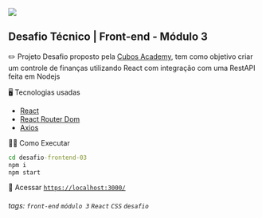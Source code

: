 ![](https://i.imgur.com/xG74tOh.png)

## Desafio Técnico | Front-end - Módulo 3

:pencil2: Projeto
Desafio proposto pela [Cubos Academy](https://cubos.academy/sucesso), tem como objetivo criar um controle de finanças utilizando React com integração com uma RestAPI feita em Nodejs

:desktop_computer: Tecnologias usadas
- [React](https://pt-br.reactjs.org/)
- [React Router Dom](https://v5.reactrouter.com/)
- [Axios](https://axios-http.com/)


:running_woman: Como Executar
```cmd
cd desafio-frontend-03
npm i
npm start
```

:link: Acessar 
<a href='https://localhost:3000/' target='_blank'>`https://localhost:3000/`</a>

###### tags: `front-end` `módulo 3` `React` `CSS` `desafio`
